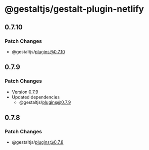 # @gestaltjs/gestalt-plugin-netlify

## 0.7.10

### Patch Changes

- @gestaltjs/plugins@0.7.10

## 0.7.9

### Patch Changes

- Version 0.7.9
- Updated dependencies
  - @gestaltjs/plugins@0.7.9

## 0.7.8

### Patch Changes

- @gestaltjs/plugins@0.7.8
